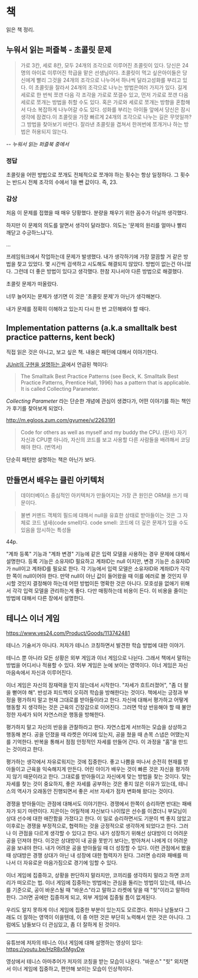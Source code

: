 # 책

읽은 책 정리.

## 누워서 읽는 퍼즐북 - 초콜릿 문제

> 가로 3칸, 세로 8칸, 모두 24개의 조각으로 이루어진 초콜릿이 있다. 당신은 24명의 아이로 이루어진 학급을 맡은 선생님이다. 초콜릿이 먹고 싶은아이들은 당신에게 빨리 그것을 24개의 조각으로 나누어서 하나씩 달라고성화를 부리고 있다. 이 초콜릿을 잘라서 24개의 조각으로 나누는 방법은여러 가지가 있다. 길게 세로로 한 번씩 쪼갠 다음 각 조각을 가로로 쪼갤수 있고, 먼저 가로로 쪼갠 다음 세로로 쪼개는 방법을 취할 수도 있다. 혹은 가로와 세로로 쪼개는 방향을 혼합해서 다소 복잡하게 나누어갈 수도 있다. 성화를 부리는 아이들 앞에서 당신은 잠시 생각에 잠겼다.이 초콜릿을 가장 빠르게 24개의 조각으로 나누는 길은 무엇일까? 그 방법을 찾아보기 바란다. 잘라낸 초콜릿을 겹쳐서 한꺼번에 쪼개거나 하는 방법은 허용되지 않는다.

*-- 누워서 읽는 퍼즐북 중에서*

### 정답

초콜릿을 어떤 방법으로 쪼개도 전체적으로 쪼개야 하는 횟수는 항상 일정하다. 그 횟수는 반드시 전체 조각의 수에서 1을 뺀 값이다. 즉, 23.

### 감상

처음 이 문제를 접했을 때 매우 당황했다.
분량을 채우기 위한 꼼수가 아닐까 생각했다.

하지만 이 문제의 의도를 알면서 생각이 달라졌다.
의도는 '문제의 원리를 얼마나 빨리 깨닫고 수긍하느냐'다.

...

프레임워크에서 작업하는데 문제가 발생했다.
내가 생각하기에 가장 깔끔할 거 같은 방법을 찾고 있었다.
몇 시간씩 검색하고 시도해도 해결되지 않았다.
방법이 없는건 아니었다. 그런데 더 좋은 방법이 있다고 생각했다.
한참 지나서야 다른 방법으로 해결했다.

초콜릿 문제가 떠올랐다.

너무 늘어지는 문제가 생기면 이 것은 '초콜릿 문제'가 아닌가 생각해본다.

내가 문제를 정확히 이해하고 있는지 다시 한 번 고민해봐야 할 때다.

## Implementation patterns (a.k.a smalltalk best practice patterns, kent beck)

직접 읽은 것은 아니고, 보고 싶은 책. 내용은 패턴에 대해서 이야기한다.

[JUnit의 구현을 설명하는 글](https://curlunit.sourceforge.net/doc/cookstour/cookstour.htm)에서 언급된 책이다:
> The Smalltalk Best Practice Patterns (see Beck, K. Smalltalk Best Practice Patterns, Prentice Hall, 1996) has a pattern that is applicable. It is called Collecting Parameter.

*Collecting Parameter* 라는 단순한 개념에 관심이 생겼다가, 어떤 이야기를 하는 책인가 후기를 찾아보게 되었다.

http://m.egloos.zum.com/gyumee/v/2263191

> Code for others as well as myself and my buddy the CPU. (원서)
> 자기 자신과 CPU뿐 아니라, 자신의 코드를 보고 사용할 다른 사람들을 배려해서 코딩해야 한다. (번역서)

단순히 패턴만 설명하는 책은 아닌가 보다.

## 만들면서 배우는 클린 아키텍처

> 데이터베이스 중심적인 아키텍처가 만들어지는 가장 큰 원인은 ORM을 쓰기 때문이다.

> 불변 커맨드 객체의 필드에 대해서 null을 유효한 상태로 받아들이는 것은 그 자체로 코드 냄새(code smell)다.
> code smell: 코드에 더 깊은 문제가 있을 수도 있음을 암시하는 특성들

44p.

"계좌 등록" 기능과 "계좌 변경" 기능에 같은 입력 모델을 사용하는 경우 문제에 대해서 설명한다.
등록 기능은 소유자ID 필요하고 계좌ID는 null 이지만, 변경 기능은 소유자ID가 null이고 계좌ID를 필요로 한다.
각 기능에서 입력 모델은 소유자ID와 계좌ID가 각각 한 쪽이 null이어야 한다.
만약 null이 아닌 값이 들어왔을 때 이를 에러로 볼 것인지 무시할 것인지 결정해야 하는데 어떤 방법이든 명확한 것은 아니다.
모호성을 없애기 위해서 각각 입력 모델을 관리하는게 좋다.
다만 매핑하는데 비용이 든다.
이 비용을 줄이는 방법에 대해서 다른 장에서 설명한다.

## 테니스 이너 게임

https://www.yes24.com/Product/Goods/113742481

테니스 기술서가 아니다. 저자가 테니스 코칭하면서 발견한 학습 방법에 대한 이야기.

테니스 뿐 아니라 모든 상황은 외부 게임과 이너 게임으로 나뉜다.
그래서 책에서 말하는 방법을 어디서나 적용할 수 있다.
외부 게임은 눈에 보이는 영역이다. 이너 게임은 자신 마음속에서 자신과 이루어진다.

이너 게임은 자신의 잠재력을 믿지 않는데서 시작한다.
"자세가 흐트러졌어", "좀 더 팔을 뻗어야 해". 반성과 피드백이 오히려 학습을 방해한다는 것이다.
책에서는 긍정과 부정을 평가하지 말고 현재 그대로를 받아들이라고 한다.
자신에 대해서 평가하고 어떻게 행동할 지 생각하는 것은 근육의 긴장감으로 이어진다.
그러면 막상 반응해야 할 때 불안정한 자세가 되어 자연스러운 행동을 방해한다.

평가하지 말고 자신의 반응을 관찰하라고 한다.
자연스럽게 서브하는 모습을 상상하고 행동해 본다.
공을 던졌을 때 라켓은 어디에 있는지, 공을 쳤을 때 손목 스냅은 어땠는지를 기억한다.
반복을 통해서 점점 안정적인 자세를 만들어 간다. 이 과정을 "홈"을 만드는 것이라고 한다.

평가하는 생각에서 자유로워지는 것에 집중한다.
좋고 나쁨을 떠나서 순전히 현재를 받아들이고 근육을 익숙해지게 만든다.
어린 아이가 배우는 것이 빠른 것은 자신을 평가하지 않기 때문이라고 한다.
그대로를 받아들이고 자신에게 맞는 방법을 찾는 것이다.
맞는 자세를 찾는 것이 중요하지, 좋은 자세를 공부하는 것은 좋지 않은 이유가 있는데,
테니스의 역사가 오래동안 진행되면서 좋은 서브 자세가 점차 변화해 왔다는 것이다.

경쟁을 받아들이는 관점에 대해서도 이야기한다.
경쟁에서 한쪽이 승리하면 반대는 패배자가 되기 마련이다.
지은이는 어릴적에 자신보다 나이많은 선수를 이겼더니 부모님이 상대 선수에 대한 애잔함을 가졌다고 한다.
이 일로 승리하면서도 기분이 썩 좋지 않았고 이후로는 경쟁을 부정적으로, 협력하는 것을 긍정적으로 생각하게 되었다고 한다.
그러나 이 관점을 다르게 생각할 수 있다고 한다.
내가 성장하기 위해선 상대방이 더 어려운 공을 던져야 한다.
이것은 상대방이 내 공을 못받기 보다는, 받아쳐서 나에게 더 어려운 공을 보내야 한다.
내가 어려운 공을 받아들일 때 더 성장할 수 있다.
이런 관점에서 봤을 때 상대방은 경쟁 상대가 아닌 내 성장에 대한 협력자가 된다.
그러면 승리와 패배를 떠나서 더 자유로운 마음가짐으로 경기에 임할 수 있다.

이너 게임에 집중하고, 상황을 판단하지 말라지만, 코끼리를 생각하지 말라고 하면 코끼리가 떠오르는 법.
이너 게임에 집중하는 방법에는 관심을 돌리는 방법이 있는데,
테니스를 기준으로, 공이 바운스될 때 "바운스"라고 말하고 라켓에 닿을 때 "힛"이라고 말하라 한다.
그러면 공에만 집중하게 되고, 외부 게임에 집중될 틈이 없게된다.

우리도 알지 못하게 이너 게임에 집중한 부분이 있는지도 모르겠다.
취미나 남들보다 그래도 더 잘하는 영역이 이을텐데, 이 중 어떤 것은 부단히 노력해서 얻은 것은 아니다.
그럼에도 남들보다 더 관심있고, 좀 더 잘하게 된 것이다.

---

유튜브에 저자의 테니스 이너 게임에 대해 설명하는 영상이 있다: https://youtu.be/HzR8x5MgvDw

영상에서 테니스 아마추어가 저자의 코칭을 받는 모습이 나온다.
"바운스" "힛" 외치면서 이너 게임에 집중하고, 편안해 보이는 모습이 인상적이다.
